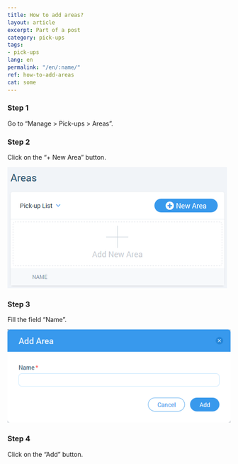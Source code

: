 ```yaml
---
title: How to add areas?
layout: article
excerpt: Part of a post
category: pick-ups
tags:
- pick-ups
lang: en
permalink: "/en/:name/"
ref: how-to-add-areas
cat: some
---
```


### **Step 1**

Go to “Manage > Pick-ups > Areas”.

### **Step 2**

Click on the “+ New Area” button.

![How_to_add_areas1](/assets/images/how_to_add_areas1.png)

### **Step 3**

Fill the field “Name”.

![How_to_add_areas2](/assets/images/how_to_add_areas2.png)

### **Step 4** 

Click on the “Add” button.

